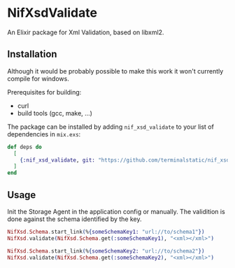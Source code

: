 # NifXsdValidate

An Elixir package for Xml Validation, based on libxml2.

## Installation

Although it would be probably possible to make this work it won't currently compile for windows.

Prerequisites for building:
* curl
* build tools (gcc, make, ...)

The package can be installed by adding `nif_xsd_validate` to your list of dependencies in `mix.exs`:

```elixir
def deps do
  [
    {:nif_xsd_validate, git: "https://github.com/terminalstatic/nif_xsd_validate"}
  ]
end
```

## Usage
Init the Storage Agent in the application config or manually.
The validition is done against the schema identified by the key.

```elixir
NifXsd.Schema.start_link(%{someSchemaKey1: "url://to/schema1"})
NifXsd.validate(NifXsd.Schema.get(:someSchemaKey1), "<xml></xml>")

NifXsd.Schema.start_link(%{someSchemaKey2: "url://to/schema2"})
NifXsd.validate(NifXsd.Schema.get(:someSchemaKey2), "<xml></xml>")
```



